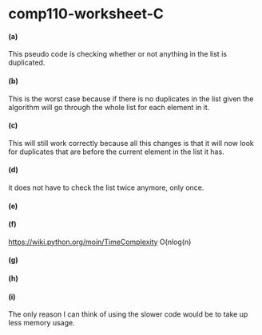 # comp110-worksheet-C

#### (a)

This pseudo code is checking whether or not anything in the list is duplicated. 

#### (b)
This is the worst case because if there is no duplicates in the list given the algorithm will go through the whole list for each element in it. 
#### (c)
This will still work correctly because all this changes is that it will now look for duplicates that are before the current element in the list it has. 
#### (d)
it does not have to check the list twice anymore, only once. 
#### (e)

#### (f)
https://wiki.python.org/moin/TimeComplexity 
O(nlog(n)
#### (g)

#### (h)

#### (i)

The only reason I can think of using the slower code would be to take up less memory usage.